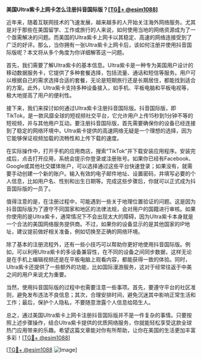 **美国Ultra紫卡上网卡怎么注册抖音国际版？[[TG💪+ @esim1088](https://t.me/s/esim1088)]**

近年来，随着互联网技术的飞速发展，越来越多的人开始关注海外网络服务。尤其是对于那些在美国留学、工作或旅行的人来说，如何使用当地的网络资源成为了一个亟需解决的问题。而美国的Ultra紫卡上网卡以其稳定、高速的网络连接受到了广泛的好评。那么，当你拥有一张Ultra紫卡上网卡后，该如何注册并使用抖音国际版呢？本文将从多个角度为你详细解答这一问题。

首先，我们需要了解Ultra紫卡的基本信息。Ultra紫卡是一种专为美国用户设计的移动数据服务卡，它提供了多种套餐选择，包括流量、通话和短信等服务。用户可以根据自己的需求选择合适的套餐，无论是短期旅行还是长期居住，都能找到适合的方案。此外，Ultra紫卡支持多种设备接入，如手机、平板电脑和平板电视等，极大地提高了用户的便利性。

接下来，我们来探讨如何通过Ultra紫卡注册抖音国际版。抖音国际版，即TikTok，是一款风靡全球的短视频社交平台，它允许用户上传15秒到1分钟不等的短视频，并与其他用户互动。要注册抖音国际版，首先需要确保你的设备已经连接到了稳定的网络环境中。Ultra紫卡提供的高速网络无疑是一个理想的选择，因为它能够保证视频加载的流畅性和上传下载的速度。

在实际操作中，打开手机的应用商店，搜索“TikTok”并下载安装应用程序。安装完成后，点击打开应用，系统会提示你登录或注册账号。如果你已经有Facebook、Google或其他社交媒体账户，可以选择通过这些平台快速登录；如果没有，就需要手动创建一个新的账户。输入有效的电子邮件地址、设置密码，并填写必要的个人信息，比如用户名、性别和出生日期等。完成这些步骤后，你就可以正式成为抖音国际版的一员了。

值得注意的是，在注册过程中，可能遇到一些关于地理位置验证的问题。这是因为抖音国际版为了遵守不同国家和地区的法律法规，会对用户的国籍进行审核。如果你使用的是Ultra紫卡，通常情况下不会出现太大的障碍，因为Ultra紫卡本身就是一个合法的美国网络服务提供商。不过，如果你的设备显示的是其他国家的IP地址，建议提前做好相关准备，例如切换至正确的网络环境。

除了基本的注册流程外，还有一些小技巧可以帮助你更好地使用抖音国际版。例如，可以利用Ultra紫卡的多设备兼容性，在不同的设备之间同步数据，这样无论是在手机上编辑视频还是在平板电脑上观看内容，都能获得一致的体验。同时，Ultra紫卡还提供了一些额外的功能，比如国际漫游服务，这对于经常往返于中美之间的用户来说尤为重要。

当然，使用抖音国际版的过程中也需要注意一些事项。首先，要遵守平台的社区准则，避免发布违法不良信息；其次，合理安排时间，避免沉迷其中影响正常生活和工作；最后，保护个人隐私，不要随意泄露个人信息给陌生人。

总之，通过美国Ultra紫卡上网卡注册抖音国际版并不是一件复杂的事情。只要按照上述步骤操作，结合Ultra紫卡提供的优质网络服务，你就能轻松享受这款全球热门应用带来的乐趣。希望这篇文章能对你有所帮助，让你在美国的生活更加丰富多彩！[[TG💪+ @esim1088](https://t.me/s/esim1088)]

[[TG💪+ @esim1088](https://t.me/s/esim1088) ![Image](https://i.postimg.cc/4NQfJmqS/Snipaste-2025-05-13-00-14-12.png)]